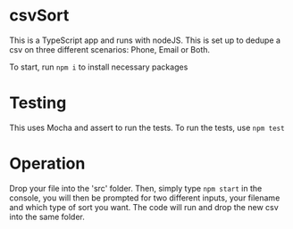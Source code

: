 # csvSort 
This is a TypeScript app and runs with nodeJS.
This is set up to dedupe a csv on three different scenarios: Phone, Email or Both.

To start, run `npm i` to install necessary packages

# Testing
This uses Mocha and assert to run the tests.
To run the tests, use `npm test`

# Operation
Drop your file into the 'src' folder. Then, simply type `npm start` in the console, you will then be prompted for two different inputs, your filename and which type of sort you want. The code will run and drop the new csv into the same folder.